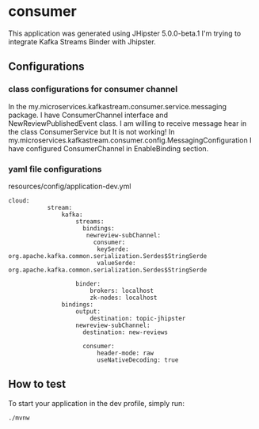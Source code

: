 # consumer
This application was generated using JHipster 5.0.0-beta.1
I'm trying to integrate Kafka Streams Binder with Jhipster. 

## Configurations 

### class configurations for consumer channel
In the my.microservices.kafkastream.consumer.service.messaging package.
I have ConsumerChannel interface  and NewReviewPublishedEvent class.
I am willing to receive message hear in the class ConsumerService but It is not working!
In my.microservices.kafkastream.consumer.config.MessagingConfiguration I have configured ConsumerChannel in EnableBinding section.

### yaml file configurations
   resources/config/application-dev.yml
   
    cloud:
               stream:
                   kafka:
                       streams:
                         bindings:
                          newreview-subChannel:
                            consumer:
                             keySerde: org.apache.kafka.common.serialization.Serdes$StringSerde
                             valueSerde: org.apache.kafka.common.serialization.Serdes$StringSerde
   
                       binder:
                           brokers: localhost
                           zk-nodes: localhost
                   bindings:
                       output:
                           destination: topic-jhipster
                       newreview-subChannel:
                         destination: new-reviews
   
                         consumer:
                             header-mode: raw
                             useNativeDecoding: true
                             

## How to test 

To start your application in the dev profile, simply run:

    ./mvnw
    



    






